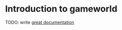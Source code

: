 # Introduction to gameworld

TODO: write [great documentation](http://jacobian.org/writing/what-to-write/)
